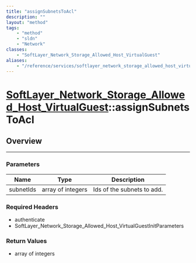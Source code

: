 ```yaml
---
title: "assignSubnetsToAcl"
description: ""
layout: "method"
tags:
    - "method"
    - "sldn"
    - "Network"
classes:
    - "SoftLayer_Network_Storage_Allowed_Host_VirtualGuest"
aliases:
    - "/reference/services/softlayer_network_storage_allowed_host_virtualguest/assignSubnetsToAcl"
---
```

# [SoftLayer_Network_Storage_Allowed_Host_VirtualGuest](/reference/services/SoftLayer_Network_Storage_Allowed_Host_VirtualGuest)::assignSubnetsToAcl





## Overview 


-----

### Parameters 
|Name | Type | Description |
| --- | --- | --- |
|subnetIds| array of integers| Ids of the subnets to add.|


### Required Headers
* authenticate
* SoftLayer_Network_Storage_Allowed_Host_VirtualGuestInitParameters


### Return Values
* array of integers




